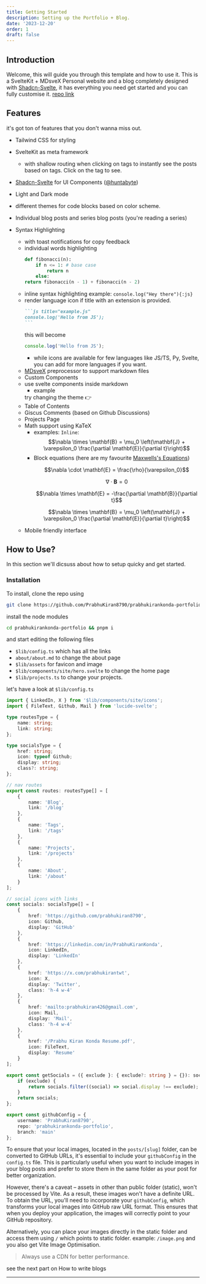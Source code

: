 ```yaml
---
title: Getting Started
description: Setting up the Portfolio + Blog.
date: '2023-12-20'
order: 1
draft: false
---
```

<!-- <script>
    import { ThemeToggle, Tag } from '$lib/components/site';
</script> -->


## Introduction

Welcome, this will guide you through this template and how to use it. This is a SvelteKit + MDsveX Personal website and a blog completely designed with [Shadcn-Svelte](https://shadcn-svelte.com/), it has everything you need get started and you can fully customise it.
[repo link](https://github.com/PrabhuKiran8790/prabhukirankonda-portfolio.git)


## Features

it's got ton of features that you don't wanna miss out.

- Tailwind CSS for styling
- SvelteKit as meta framework
  - with shallow routing when clicking on tags to instantly see the posts based on tags. Click on the tag to see.  
    
      
- [Shadcn-Svelte](https://shadcn-svelte.com/) for UI Components ([@huntabyte](https://x.com/huntabyte))
- Light and Dark mode
- different themes for code blocks based on color scheme.
- Individual blog posts and series blog posts (you're reading a series)
- Syntax Highlighting
  - with toast notifications for copy feedback
  - individual words highlighting
    ```py {2} showLineNumbers title="fib.py"  /fibonacci/#yb /return/#hi
    def fibonacci(n):
        if n <= 1: # base case
            return n
        else:
    return fibonacci(n - 1) + fibonacci(n - 2)
    ```
  - inline syntax highlighting example: `console.log("Hey there"){:js}`
  - render language icon if title with an extension is provided.
    ````md /title/#rb /example.js/#ul /.js/#yb
    ```js title="example.js"
    console.log('Hello from JS');
    ```
    ````
    this will become
    ```js title="example.js"
    console.log('Hello from JS');
    ```
    - while icons are available for few languages like JS/TS, Py, Svelte, you can add for more languages if you want.
  - [MDsveX](https://mdsvex.pngwn.io/) preprocessor to support markdown files
  - Custom Components
  - use svelte components inside markdown
    - example
    <div class="flex items-center gap-4">
        try changing the theme <span class="ml-3">👉</span>
    </div>
  - Table of Contents
  - Giscus Comments (based on Github Discussions)
  - Projects Page
  - Math support using KaTeX
    - examples: `Inline`: $$\nabla \times \mathbf{B} = \mu_0 \left(\mathbf{J} + \varepsilon_0 \frac{\partial \mathbf{E}}{\partial t}\right)$$
    - Block equations (here are my favourite [Maxwells's Equations](https://en.wikipedia.org/wiki/Maxwell%27s_equations#:~:text=Maxwell's%20equations%2C%20or%20Maxwell%E2%80%93Heaviside,classical%20optics%2C%20and%20electric%20circuits.))
        ```math
        \nabla \cdot \mathbf{E} = \frac{\rho}{\varepsilon_0}
        ```
        ```math
        \nabla \cdot \mathbf{B} = 0
        ```
        ```math
        \nabla \times \mathbf{E} = -\frac{\partial \mathbf{B}}{\partial t}
        ```
        ```math
        \nabla \times \mathbf{B} = \mu_0 \left(\mathbf{J} + \varepsilon_0 \frac{\partial \mathbf{E}}{\partial t}\right)
        ```
  - Mobile friendly interface


## How to Use?

In this section we'll dicsuss about how to setup quicky and get started.

### Installation

To install, clone the repo using

```bash
git clone https://github.com/PrabhuKiran8790/prabhukirankonda-portfolio.git
```
install the node modules

```bash
cd prabhukirankonda-portfolio && pnpm i
```
and start editing the following files
 - `$lib/config.ts` which has all the links
 - `about/about.md` to change the about page
 - `$lib/assets` for favicon and image
 - `$lib/components/site/hero.svelte` to change the home page
 - `$lib/projects.ts` to change your projects.

let's have a look at `$lib/config.ts`

```ts title="lib/config.ts"
import { LinkedIn, X } from '$lib/components/site/icons';
import { FileText, Github, Mail } from 'lucide-svelte';

type routesType = {
	name: string;
	link: string;
};

type socialsType = {
	href: string;
	icon: typeof Github;
	display: string;
	class?: string;
};

// nav routes
export const routes: routesType[] = [
	{
		name: 'Blog',
		link: '/blog'
	},
	{
		name: 'Tags',
		link: '/tags'
	},
	{
		name: 'Projects',
		link: '/projects'
	},
	{
		name: 'About',
		link: '/about'
	}
];

// social icons with links
const socials: socialsType[] = [
	{
		href: 'https://github.com/prabhukiran8790',
		icon: Github,
		display: 'GitHub'
	},
	{
		href: 'https://linkedin.com/in/PrabhuKiranKonda',
		icon: LinkedIn,
		display: 'LinkedIn'
	},
	{
		href: 'https://x.com/prabhukirantwt',
		icon: X,
		display: 'Twitter',
		class: 'h-4 w-4'
	},
	{
		href: 'mailto:prabhukiran426@gmail.com',
		icon: Mail,
		display: 'Mail',
		class: 'h-4 w-4'
	},
	{
		href: '/Prabhu Kiran Konda Resume.pdf',
		icon: FileText,
		display: 'Resume'
	}
];

export const getSocials = ({ exclude }: { exclude?: string } = {}): socialsType[] => {
	if (exclude) {
		return socials.filter((social) => social.display !== exclude);
	}
	return socials;
};

export const githubConfig = {
	username: 'PrabhuKiran8790',
	repo: 'prabhukirankonda-portfolio',
	branch: 'main'
};
```

To ensure that your local images, located in the `posts/[slug]` folder, can be converted to GitHub URLs, it's essential to include your `githubConfig` in the `config.ts` file. This is particularly useful when you want to include images in your blog posts and prefer to store them in the same folder as your post for better organization.

However, there's a caveat – assets in other than public folder (static), won't be processed by Vite. As a result, these images won't have a definite URL. To obtain the URL, you'll need to incorporate your `githubConfig`, which transforms your local images into GitHub raw URL format. This ensures that when you deploy your application, the images will correctly point to your GitHub repository.

Alternatively, you can place your images directly in the static folder and access them using `/` which points to static folder. example: `/image.png` and you also get Vite Image Optimisation.

> Always use a CDN for better performance.

see the next part on How to write blogs

---